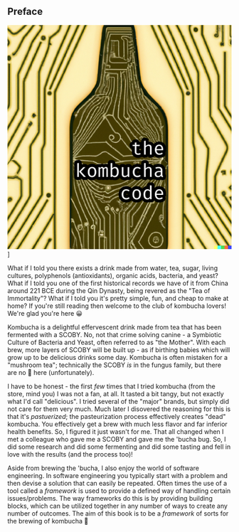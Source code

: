 ## Preface

![](./book/front-cover.png?raw=true)]

What if I told you there exists a drink made from water, tea, sugar, living cultures, polyphenols (antioxidants), organic acids, bacteria, and yeast? What if I told you one of the first historical records we have of it from China around 221 BCE during the Qin Dynasty, being revered as the "Tea of Immortality"? What if I told you it's pretty simple, fun, and cheap to make at home? If you're still reading then welcome to the club of kombucha lovers! We're glad you're here 😀

Kombucha is a delightful effervescent drink made from tea that has been fermented with a SCOBY. No, not that crime solving canine - a Symbiotic Culture of Bacteria and Yeast, often referred to as "the Mother". With each brew, more layers of SCOBY will be built up - as if birthing babies which will grow up to be delicious drinks some day. Kombucha is often mistaken for a "mushroom tea"; technically the SCOBY _is_ in the fungus family, but there are no 🍄 here (unfortunately). 

I have to be honest - the first _few_ times that I tried kombucha (from the store, mind you) I was not a fan, at all. It tasted a bit tangy, but not exactly what I'd call "delicious". I tried several of the "major" brands, but simply did not care for them very much. Much later I disovered the reasoning for this is that it's _pastuerized_; the pasteurization process effectively creates "dead" kombucha. You effectively get a brew with much less flavor and far inferior health benefits. So, I figured it just wasn't for me. That all changed when I met a colleague who gave me a SCOBY and gave me the 'bucha bug. So, I did some research and did some fermenting and did some tasting and fell in love with the results (and the process too)! 

Aside from brewing the 'bucha, I also enjoy the world of software engineering. In software engineering you typically start with a problem and then devise a solution that can easily be repeated. Often times the use of a tool called a _framework_ is used to provide a defined way of handling certain issues/problems. The way frameworks do this is by providing building blocks, which can be utilized together in any number of ways to create any number of outcomes. The aim of this book is to be a _framework_ of sorts for the brewing of kombucha 🍾